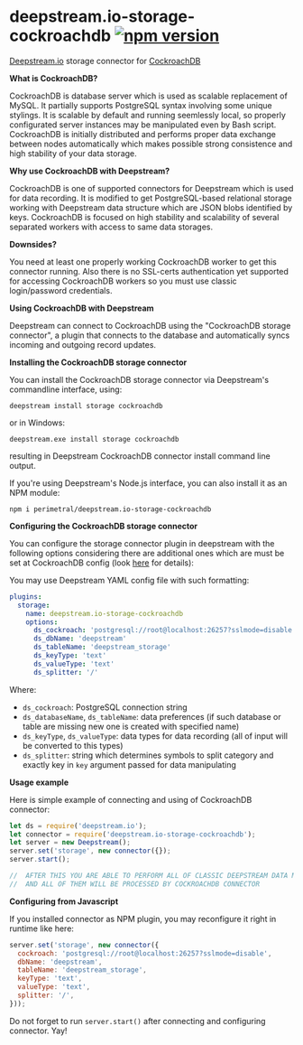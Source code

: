 # deepstream.io-storage-cockroachdb [![npm version](https://badge.fury.io/js/deepstream.io-storage-cockroachdb.svg)](https://badge.fury.io/js/deepstream.io-storage-cockroachdb)

[Deepstream.io](http://deepstream.io) storage connector for [CockroachDB](https://www.cockroachlabs.com/)

**What is CockroachDB?**

CockroachDB is database server which is used as scalable replacement of MySQL. It partially supports PostgreSQL syntax involving some unique stylings. It is scalable by default and running seemlessly local, so properly configurated server instances may be manipulated even by Bash script. CockroachDB is initially distributed and performs proper data exchange between nodes automatically which makes possible strong consistence and high stability of your data storage.

**Why use CockroachDB with Deepstream?**

CockroachDB is one of supported connectors for Deepstream which is used for data recording. It is modified to get PostgreSQL-based relational storage working with Deepstream data structure which are JSON blobs identified by keys. CockroachDB is focused on high stability and scalability of several separated workers with access to same data storages.

**Downsides?**

You need at least one properly working CockroachDB worker to get this connector running. Also there is no SSL-certs authentication yet supported for accessing CockroachDB workers so you must use classic login/password credentials.

**Using CockroachDB with Deepstream**

Deepstream can connect to CockroachDB using the "CockroachDB storage connector", a plugin that connects to the database and automatically syncs incoming and outgoing record updates.

**Installing the CockroachDB storage connector**

You can install the CockroachDB storage connector via Deepstream's commandline interface, using:

`deepstream install storage cockroachdb`

or in Windows:

`deepstream.exe install storage cockroachdb`

resulting in Deepstream CockroachDB connector install command line output.

If you're using Deepstream's Node.js interface, you can also install it as an NPM module:

`npm i perimetral/deepstream.io-storage-cockroachdb`

**Configuring the CockroachDB storage connector**

You can configure the storage connector plugin in deepstream with the following options considering there are additional ones which are must be set at CockroachDB config (look [here](https://www.cockroachlabs.com/) for details):

You may use Deepstream YAML config file with such formatting:

```yaml
plugins:
  storage:
    name: deepstream.io-storage-cockroachdb
    options:
      ds_cockroach: 'postgresql://root@localhost:26257?sslmode=disable'
      ds_dbName: 'deepstream'
      ds_tableName: 'deepstream_storage'
      ds_keyType: 'text'
      ds_valueType: 'text'
      ds_splitter: '/'
```
Where:

* `ds_cockroach`: PostgreSQL connection string
* `ds_databaseName`, `ds_tableName`: data preferences (if such database or table are missing new one is created with specified name)
* `ds_keyType`, `ds_valueType`: data types for data recording (all of input will be converted to this types)
* `ds_splitter`: string which determines symbols to split category and exactly key in `key` argument passed for data manipulating

**Usage example**

Here is simple example of connecting and using of CockroachDB connector:

```javascript
let ds = require('deepstream.io');
let connector = require('deepstream.io-storage-cockroachdb');
let server = new Deepstream();
server.set('storage', new connector({});
server.start();

//  AFTER THIS YOU ARE ABLE TO PERFORM ALL OF CLASSIC DEEPSTREAM DATA MANIPULATIONS
//  AND ALL OF THEM WILL BE PROCESSED BY COCKROACHDB CONNECTOR
```

**Configuring from Javascript**

If you installed connector as NPM plugin, you may reconfigure it right in runtime like here:

```javascript
server.set('storage', new connector({
  cockroach: 'postgresql://root@localhost:26257?sslmode=disable',
  dbName: 'deepstream',
  tableName: 'deepstream_storage',
  keyType: 'text',
  valueType: 'text',
  splitter: '/',
}));
```

Do not forget to run `server.start()` after connecting and configuring connector.
Yay!
